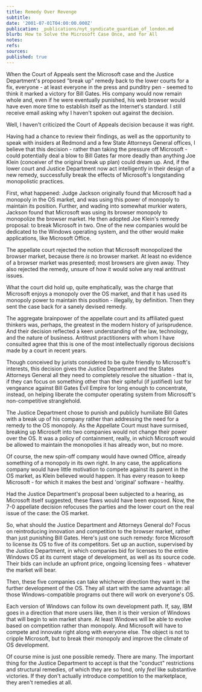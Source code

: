 ```yaml
---
title: Remedy Over Revenge
subtitle: 
date: '2001-07-01T04:00:00.000Z'
publication: _publications/nyt_syndicate_guardian_of_london.md
blurb: How to Solve the Microsoft Case Once, and for All
notes: 
refs: 
sources: 
published: true
---
```

When the Court of Appeals sent the Microsoft case and the Justice Department's proposed "break up" remedy back to the lower courts for a fix, everyone - at least everyone in the press and punditry pen - seemed to think it marked a victory for Bill Gates. His company would now remain whole and, even if he were eventually punished, his web browser would have even more time to establish itself as the Internet's standard. I still receive email asking why I haven't spoken out against the decision.

Well, I haven't criticized the Court of Appeals decision because it was right.

Having had a chance to review their findings, as well as the opportunity to speak with insiders at Redmond and a few State Attorneys General offices, I believe that this decision - rather than taking the pressure off Microsoft - could potentially deal a blow to Bill Gates far more deadly than anything Joe Klein (conceiver of the original break up plan) could dream up. And, if the lower court and Justice Department now act intelligently in their design of a new remedy, successfully break the effects of Microsoft's longstanding monopolistic practices.

First, what happened: Judge Jackson originally found that Microsoft had a monopoly in the OS market, and was using this power of monopoly to maintain its position. Further, and wading into somewhat murkier waters, Jackson found that Microsoft was using its browser monopoly to monopolize the browser market. He then adopted Joe Klein's remedy proposal: to break Microsoft in two. One of the new companies would be dedicated to the Windows operating system, and the other would make applications, like Microsoft Office.

The appellate court rejected the notion that Microsoft monopolized the browser market, because there *is* no browser market. At least no evidence of a browser market was presented; most browsers are given away. They also rejected the remedy, unsure of how it would solve any real antitrust issues.

What the court did hold up, quite emphatically, was the charge that Microsoft enjoys a monopoly over the OS market, and that it has used its monopoly power to maintain this position - illegally, by definition. Then they sent the case back for a sanely devised remedy.

The aggregate brainpower of the appellate court and its affiliated guest thinkers was, perhaps, the greatest in the modern history of jurisprudence. And their decision reflected a keen understanding of the law, technology, and the nature of business. Antitrust practitioners with whom I have consulted agree that this is one of the most intellectually rigorous decisions made by a court in recent years.

Though conceived by jurists considered to be quite friendly to Microsoft's interests, this decision gives the Justice Department and the States Attorneys General all they need to completely resolve the situation - that is, if they can focus on something other than their spiteful (if justified) lust for vengeance against Bill Gates Evil Empire for long enough to concentrate, instead, on helping liberate the computer operating system from Microsoft's non-competitive stranglehold.

The Justice Department chose to punish and publicly humiliate Bill Gates with a break up of his company rather than addressing the need for a remedy to the OS monopoly. As the Appellate Court must have surmised, breaking up Microsoft into two companies would not change their power over the OS. It was a policy of containment, really, in which Microsoft would be allowed to maintain the monopolies it has already won, but no more.

Of course, the new spin-off company would have owned Office, already something of a monopoly in its own right. In any case, the applications company would have little motivation to compete against its parent in the OS market, as Klein believed would happen. It has every reason to keep Microsoft - for which it makes the best and 'original' software - healthy.

Had the Justice Department's proposal been subjected to a hearing, as Microsoft itself suggested, these flaws would have been exposed. Now, the 7-0 appellate decision refocuses the parties and the lower court on the real issue of the case: the OS market.

So, what should the Justice Department and Attorneys General do? Focus on reintroducing innovation and competition to the browser market, rather than just punishing Bill Gates. Here's just one such remedy: force Microsoft to license its OS to five of its competitors. Set up an auction, supervised by the Justice Department, in which companies bid for licenses to the entire Windows OS at its current stage of development, as well as its source code. Their bids can include an upfront price, ongoing licensing fees - whatever the market will bear.

Then, these five companies can take whichever direction they want in the further development of the OS. They all start with the same advantage: all those Windows-compatible programs out there will work on everyone's OS.

Each version of Windows can follow its own development path. If, say, IBM goes in a direction that more users like, then it is their version of Windows that will begin to win market share. At least Windows will be able to evolve based on competition rather than monopoly. And Microsoft will have to compete and innovate right along with everyone else. The object is not to cripple Microsoft, but to break their monopoly and improve the climate of OS development.

Of course mine is just one possible remedy. There are many. The important thing for the Justice Department to accept is that the "conduct" restrictions and structural remedies, of which they are so fond, only *feel* like substantive victories. If they don't actually introduce competition to the marketplace, they aren't remedies at all.
